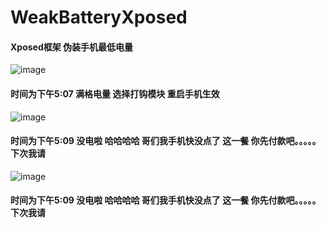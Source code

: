 # WeakBatteryXposed
#### Xposed框架  伪装手机最低电量
![image](https://github.com/matthewpeng/WeakBatteryXposed/blob/master/screenshots/1.png)  
####  时间为下午5:07 满格电量    选择打钩模块 重启手机生效
![image](https://github.com/matthewpeng/WeakBatteryXposed/blob/master/screenshots/2.png)  
####  时间为下午5:09 没电啦 哈哈哈哈   哥们我手机快没点了 这一餐 你先付款吧。。。。。下次我请
![image](https://github.com/matthewpeng/WeakBatteryXposed/blob/master/screenshots/3.png)  
####  时间为下午5:09 没电啦 哈哈哈哈  哥们我手机快没点了 这一餐 你先付款吧。。。。。下次我请
